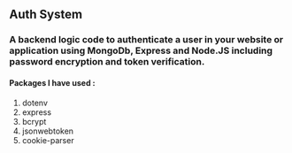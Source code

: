 ## Auth System

### A backend logic code to authenticate a user in your website or application using MongoDb, Express and Node.JS including password encryption and token verification.

#### Packages I have used : 

1. dotenv
2. express
3. bcrypt
4. jsonwebtoken
5. cookie-parser